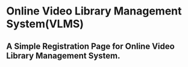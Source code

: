 # Online Video Library Management System(VLMS)

## A Simple Registration Page for Online Video Library Management System.
